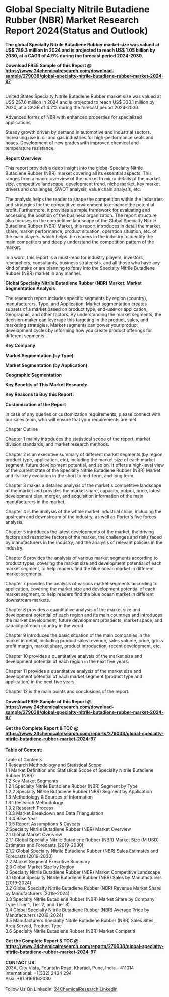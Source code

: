 <h1>Global Specialty Nitrile Butadiene Rubber (NBR) Market Research Report 2024(Status and Outlook)</h1><p><strong>The global Specialty Nitrile Butadiene Rubber market size was valued at US$ 789.3 million in 2024 and is projected to reach US$ 1.05 billion by 2030, at a CAGR of 4.9% during the forecast period 2024-2030.</strong></p><p>
</p><p></p><div><b>Download FREE Sample of this Report @ 
            <a href="https://www.24chemicalresearch.com/download-sample/279038/global-specialty-nitrile-butadiene-rubber-market-2024-97">
            https://www.24chemicalresearch.com/download-sample/279038/global-specialty-nitrile-butadiene-rubber-market-2024-97</a></b></div><br><p>
</p><p>
United States Specialty Nitrile Butadiene Rubber market size was valued at US$ 257.6 million in 2024 and is projected to reach US$ 330.1 million by 2030, at a CAGR of 4.2% during the forecast period 2024-2030.</p><p>
</p><p>
Advanced forms of NBR with enhanced properties for specialized applications.</p><p>
</p><p>
Steady growth driven by demand in automotive and industrial sectors. Increasing use in oil and gas industries for high-performance seals and hoses. Development of new grades with improved chemical and temperature resistance.</p><p>
</p><p>
<strong>Report Overview</strong></p><p>
</p><p>
This report provides a deep insight into the global Specialty Nitrile Butadiene Rubber (NBR) market covering all its essential aspects. This ranges from a macro overview of the market to micro details of the market size, competitive landscape, development trend, niche market, key market drivers and challenges, SWOT analysis, value chain analysis, etc.</p><p>
The analysis helps the reader to shape the competition within the industries and strategies for the competitive environment to enhance the potential profit. Furthermore, it provides a simple framework for evaluating and accessing the position of the business organization. The report structure also focuses on the competitive landscape of the Global Specialty Nitrile Butadiene Rubber (NBR) Market, this report introduces in detail the market share, market performance, product situation, operation situation, etc. of the main players, which helps the readers in the industry to identify the main competitors and deeply understand the competition pattern of the market.</p><p>
In a word, this report is a must-read for industry players, investors, researchers, consultants, business strategists, and all those who have any kind of stake or are planning to foray into the Specialty Nitrile Butadiene Rubber (NBR) market in any manner.</p><p>
<strong>Global Specialty Nitrile Butadiene Rubber (NBR) Market: Market Segmentation Analysis</strong></p><p>
The research report includes specific segments by region (country), manufacturers, Type, and Application. Market segmentation creates subsets of a market based on product type, end-user or application, Geographic, and other factors. By understanding the market segments, the decision-maker can leverage this targeting in the product, sales, and marketing strategies. Market segments can power your product development cycles by informing how you create product offerings for different segments.</p><p>
<strong>Key Company</strong></p><p>
</p><p>
</p><p><strong>Market Segmentation (by Type)</strong></p><p>
</p><p>
</p><p></p><p>
<strong>Market Segmentation (by Application)</strong></p><p>
</p><p>
</p><p></p><p>
<strong>Geographic Segmentation</strong></p><p>
</p><p>
</p><p></p><p>
<strong>Key Benefits of This Market Research:</strong></p><p>
</p><p>
</p><p></p><p>
<strong>Key Reasons to Buy this Report:</strong></p><p>
</p><p>
</p><p><strong>Customization of the Report</strong></p><p>
In case of any queries or customization requirements, please connect with our sales team, who will ensure that your requirements are met.</p><p>
Chapter Outline</p><p>
Chapter 1 mainly introduces the statistical scope of the report, market division standards, and market research methods.</p><p>
</p><p>
Chapter 2 is an executive summary of different market segments (by region, product type, application, etc), including the market size of each market segment, future development potential, and so on. It offers a high-level view of the current state of the Specialty Nitrile Butadiene Rubber (NBR) Market and its likely evolution in the short to mid-term, and long term.</p><p>
</p><p>
Chapter 3 makes a detailed analysis of the market's competitive landscape of the market and provides the market share, capacity, output, price, latest development plan, merger, and acquisition information of the main manufacturers in the market.</p><p>
</p><p>
Chapter 4 is the analysis of the whole market industrial chain, including the upstream and downstream of the industry, as well as Porter's five forces analysis.</p><p>
</p><p>
Chapter 5 introduces the latest developments of the market, the driving factors and restrictive factors of the market, the challenges and risks faced by manufacturers in the industry, and the analysis of relevant policies in the industry.</p><p>
</p><p>
Chapter 6 provides the analysis of various market segments according to product types, covering the market size and development potential of each market segment, to help readers find the blue ocean market in different market segments.</p><p>
</p><p>
Chapter 7 provides the analysis of various market segments according to application, covering the market size and development potential of each market segment, to help readers find the blue ocean market in different downstream markets.</p><p>
</p><p>
Chapter 8 provides a quantitative analysis of the market size and development potential of each region and its main countries and introduces the market development, future development prospects, market space, and capacity of each country in the world.</p><p>
</p><p>
Chapter 9 introduces the basic situation of the main companies in the market in detail, including product sales revenue, sales volume, price, gross profit margin, market share, product introduction, recent development, etc.</p><p>
</p><p>
Chapter 10 provides a quantitative analysis of the market size and development potential of each region in the next five years.</p><p>
</p><p>
Chapter 11 provides a quantitative analysis of the market size and development potential of each market segment (product type and application) in the next five years.</p><p>
</p><p>
Chapter 12 is the main points and conclusions of the report.</p><div><b>Download FREE Sample of this Report @ 
            <a href="https://www.24chemicalresearch.com/download-sample/279038/global-specialty-nitrile-butadiene-rubber-market-2024-97">
            https://www.24chemicalresearch.com/download-sample/279038/global-specialty-nitrile-butadiene-rubber-market-2024-97</a></b></div><br><div><b>Get the Complete Report & TOC @ 
            <a href="https://www.24chemicalresearch.com/reports/279038/global-specialty-nitrile-butadiene-rubber-market-2024-97">
            https://www.24chemicalresearch.com/reports/279038/global-specialty-nitrile-butadiene-rubber-market-2024-97</a></b></div><br>
            <b>Table of Content:</b><p>Table of Contents<br />
 1 Research Methodology and Statistical Scope<br />
 1.1 Market Definition and Statistical Scope of Specialty Nitrile Butadiene Rubber (NBR)<br />
 1.2 Key Market Segments<br />
 1.2.1 Specialty Nitrile Butadiene Rubber (NBR) Segment by Type<br />
 1.2.2 Specialty Nitrile Butadiene Rubber (NBR) Segment by Application<br />
 1.3 Methodology & Sources of Information<br />
 1.3.1 Research Methodology<br />
 1.3.2 Research Process<br />
 1.3.3 Market Breakdown and Data Triangulation<br />
 1.3.4 Base Year<br />
 1.3.5 Report Assumptions & Caveats<br />
 2 Specialty Nitrile Butadiene Rubber (NBR) Market Overview<br />
 2.1 Global Market Overview<br />
 2.1.1 Global Specialty Nitrile Butadiene Rubber (NBR) Market Size (M USD) Estimates and Forecasts (2019-2030)<br />
 2.1.2 Global Specialty Nitrile Butadiene Rubber (NBR) Sales Estimates and Forecasts (2019-2030)<br />
 2.2 Market Segment Executive Summary<br />
 2.3 Global Market Size by Region<br />
 3 Specialty Nitrile Butadiene Rubber (NBR) Market Competitive Landscape<br />
 3.1 Global Specialty Nitrile Butadiene Rubber (NBR) Sales by Manufacturers (2019-2024)<br />
 3.2 Global Specialty Nitrile Butadiene Rubber (NBR) Revenue Market Share by Manufacturers (2019-2024)<br />
 3.3 Specialty Nitrile Butadiene Rubber (NBR) Market Share by Company Type (Tier 1, Tier 2, and Tier 3)<br />
 3.4 Global Specialty Nitrile Butadiene Rubber (NBR) Average Price by Manufacturers (2019-2024)<br />
 3.5 Manufacturers Specialty Nitrile Butadiene Rubber (NBR) Sales Sites, Area Served, Product Type<br />
 3.6 Specialty Nitrile Butadiene Rubber (NBR) Market Competiti</p><div><b>Get the Complete Report & TOC @ 
            <a href="https://www.24chemicalresearch.com/reports/279038/global-specialty-nitrile-butadiene-rubber-market-2024-97">
            https://www.24chemicalresearch.com/reports/279038/global-specialty-nitrile-butadiene-rubber-market-2024-97</a></b></div><br><b>CONTACT US:</b><br>
            203A, City Vista, Fountain Road, Kharadi, Pune, India - 411014<br>
            International: +1(332) 2424 294<br>
            Asia: +91 9169162030 <br><br>
            Follow Us On LinkedIn: <a href="https://www.linkedin.com/company/24chemicalresearch/">24ChemicalResearch LinkedIn</a>